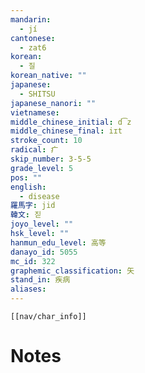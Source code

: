 ```yaml
---
mandarin:
  - jí
cantonese:
  - zat6
korean:
  - 질
korean_native: ""
japanese:
  - SHITSU
japanese_nanori: ""
vietnamese:
middle_chinese_initial: d͡z
middle_chinese_final: iɪt
stroke_count: 10
radical: 疒
skip_number: 3-5-5
grade_level: 5
pos: ""
english:
  - disease
羅馬字: jid
韓文: 짇
joyo_level: ""
hsk_level: ""
hanmun_edu_level: 高等
danayo_id: 5055
mc_id: 322
graphemic_classification: 矢
stand_in: 疾病
aliases:
---
```

```meta-bind-embed
[[nav/char_info]]
```

# Notes
